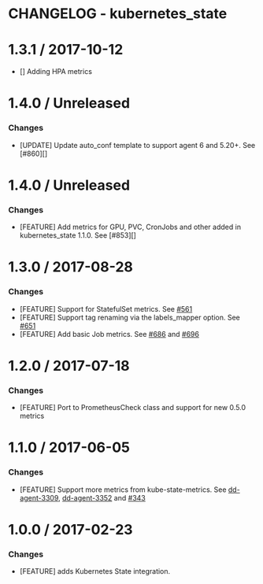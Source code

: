 # CHANGELOG - kubernetes_state
1.3.1 / 2017-10-12
==================
* [] Adding HPA metrics

1.4.0 / Unreleased
==================
### Changes

* [UPDATE] Update auto_conf template to support agent 6 and 5.20+. See [#860][]

1.4.0 / Unreleased
==================

### Changes

* [FEATURE] Add metrics for GPU, PVC, CronJobs and other added in kubernetes_state 1.1.0. See [#853][]

1.3.0 / 2017-08-28
==================

### Changes

* [FEATURE] Support for StatefulSet metrics. See [#561][]
* [FEATURE] Support tag renaming via the labels_mapper option. See [#651][]
* [FEATURE] Add basic Job metrics. See [#686][] and [#696][]

1.2.0 / 2017-07-18
==================

### Changes

* [FEATURE] Port to PrometheusCheck class and support for new 0.5.0 metrics

1.1.0 / 2017-06-05
==================

### Changes

* [FEATURE] Support more metrics from kube-state-metrics. See [dd-agent-3309](https://github.com/DataDog/dd-agent/pull/3309), [dd-agent-3352](https://github.com/DataDog/dd-agent/pull/3352) and [#343][]

1.0.0 / 2017-02-23
==================

### Changes

* [FEATURE] adds Kubernetes State integration.

<!--- The following link definition list is generated by PimpMyChangelog --->
[#343]: https://github.com/DataDog/integrations-core/issues/343
[#561]: https://github.com/DataDog/integrations-core/issues/561
[#651]: https://github.com/DataDog/integrations-core/issues/651
[#686]: https://github.com/DataDog/integrations-core/issues/686
[#696]: https://github.com/DataDog/integrations-core/issues/696
